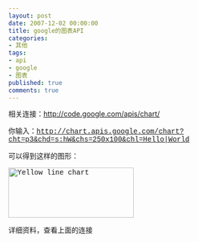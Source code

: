 ```yaml
---
layout: post
date: 2007-12-02 00:00:00
title: google的图表API
categories:
- 其他
tags:
- api
- google
- 图表
published: true
comments: true
---
```

<p> 相关连接：<a href="http://code.google.com/apis/chart/">http://code.google.com/apis/chart/</a></p>

<p>你输入：<font face="Courier New"><a href="http://chart.apis.google.com/chart?cht=p3&amp;chd=s:hW&amp;chs=250x100&amp;chl=Hello|World">http://chart.apis.google.com/chart?cht=p3&amp;chd=s:hW&amp;chs=250x100&amp;chl=Hello|World</a></font></p>

<p><font face="Courier New">可以得到这样的图形：</font><font face="Courier New"> </font></p>

<p><font face="Courier New"><img src="http://chart.apis.google.com/chart?cht=p3&amp;chd=s:hW&amp;chs=250x100&amp;chl=Hello|World" alt="Yellow line chart" border="0" height="100" width="250" /> </font></p>

<p><font face="Courier New">详细资料，查看上面的连接 </font></p>
